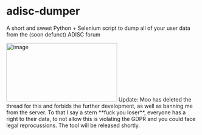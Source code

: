 # adisc-dumper
A short and sweet Python + Selenium script to dump all of your user data from the (soon defunct) ADISC forum

<img width="291" height="154" alt="image" src="https://github.com/user-attachments/assets/907c9e5c-0811-4916-96a7-7deaf384bc7c" />
Update: Moo has deleted the thread for this and forbids the further development, as well as banning me from the server. To that I say a stern **fuck you loser**, everyone has a right to their data, to not allow this is violating the GDPR and you could face legal reprocussions. The tool will be released shortly.
